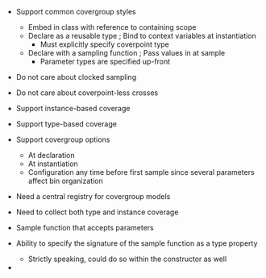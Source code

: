 
- Support common covergroup styles
  - Embed in class with reference to containing scope
  - Declare as a reusable type ; Bind to context variables at instantiation
    - Must explicitly specify coverpoint type
  - Declare with a sampling function ; Pass values in at sample
    - Parameter types are specified up-front

- Do not care about clocked sampling
- Do not care about coverpoint-less crosses

- Support instance-based coverage
- Support type-based coverage
- Support covergroup options
  - At declaration
  - At instantiation
  - Configuration any time before first sample since several
    parameters affect bin organization
    
- Need a central registry for covergroup models
- Need to collect both type and instance coverage



- Sample function that accepts parameters
- Ability to specify the signature of the sample function as a type property
  - Strictly speaking, could do so within the constructor as well
  
- 
